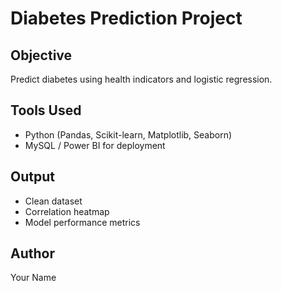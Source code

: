 
# Diabetes Prediction Project

## Objective
Predict diabetes using health indicators and logistic regression.

## Tools Used
- Python (Pandas, Scikit-learn, Matplotlib, Seaborn)
- MySQL / Power BI for deployment

## Output
- Clean dataset
- Correlation heatmap
- Model performance metrics

## Author
Your Name
